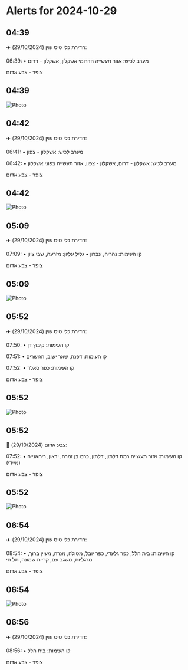 # Alerts for 2024-10-29

## 04:39

✈️ חדירת כלי טיס עוין (29/10/2024):

06:39:
• מערב לכיש: אזור תעשייה הדרומי אשקלון, אשקלון - דרום 

צופר - צבע אדום

## 04:39

![Photo](images/33207.jpg)

## 04:42

✈️ חדירת כלי טיס עוין (29/10/2024):

06:41:
• מערב לכיש: אשקלון - צפון 

06:42:
• מערב לכיש: אשקלון - דרום, אשקלון - צפון, אזור תעשייה צפוני אשקלון 

צופר - צבע אדום

## 04:42

![Photo](images/33213.jpg)

## 05:09

✈️ חדירת כלי טיס עוין (29/10/2024):

07:09:
• קו העימות: נהריה, עברון 
• גליל עליון: מזרעה, שבי ציון 

צופר - צבע אדום

## 05:09

![Photo](images/33219.jpg)

## 05:52

✈️ חדירת כלי טיס עוין (29/10/2024):

07:50:
• קו העימות: קיבוץ דן 

07:51:
• קו העימות: דפנה, שאר ישוב, הגושרים 

07:52:
• קו העימות: כפר סאלד 

צופר - צבע אדום

## 05:52

![Photo](images/33231.jpg)

## 05:52

🔴 צבע אדום (29/10/2024):

07:52:
• קו העימות: אזור תעשייה רמת דלתון, דלתון, כרם בן זמרה, יראון, ריחאנייה (מיידי)

צופר - צבע אדום

## 05:52

![Photo](images/33235.jpg)

## 06:54

✈️ חדירת כלי טיס עוין (29/10/2024):

08:54:
• קו העימות: בית הלל, כפר גלעדי, כפר יובל, מטולה, מנרה, מעיין ברוך, מרגליות, משגב עם, קריית שמונה, תל חי 

צופר - צבע אדום

## 06:54

![Photo](images/33237.jpg)

## 06:56

✈️ חדירת כלי טיס עוין (29/10/2024):

08:56:
• קו העימות: בית הלל 

צופר - צבע אדום

